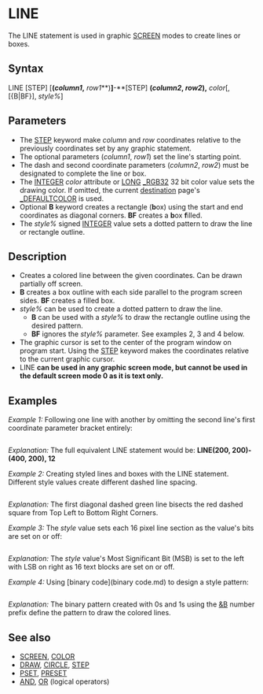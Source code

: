 # LINE

The LINE statement is used in graphic [SCREEN](SCREEN.md) modes to create lines or boxes.

  

## Syntax

LINE [STEP] [**(***column1***,** *row1***)**]**-**[STEP] **(***column2*, *row2***),** *color*[, [{B|BF}], *style%*]
  

## Parameters

* The [STEP](STEP.md) keyword make *column* and *row* coordinates relative to the previously coordinates set by any graphic statement.
* The optional parameters (*column1*, *row1*) set the line's starting point.
* The dash and second coordinate parameters (*column2*, *row2*) must be designated to complete the line or box.
* The [INTEGER](INTEGER.md) *color* attribute or [LONG](LONG.md) [_RGB32](_RGB32.md) 32 bit color value sets the drawing color. If omitted, the current [destination](destination.md) page's [_DEFAULTCOLOR](_DEFAULTCOLOR.md) is used.
* Optional **B** keyword creates a rectangle (**b**ox) using the start and end coordinates as diagonal corners. **BF** creates a **b**ox **f**illed.
* The *style%* signed [INTEGER](INTEGER.md) value sets a dotted pattern to draw the line or rectangle outline.

  

## Description

* Creates a colored line between the given coordinates. Can be drawn partially off screen.
* **B** creates a box outline with each side parallel to the program screen sides. **BF** creates a filled box.
* *style%* can be used to create a dotted pattern to draw the line.
	+ **B** can be used with a *style%* to draw the rectangle outline using the desired pattern.
	+ **BF** ignores the *style%* parameter. See examples 2, 3 and 4 below.
* The graphic cursor is set to the center of the program window on program start. Using the [STEP](STEP.md) keyword makes the coordinates relative to the current graphic cursor.
* LINE **can be used in any graphic screen mode, but cannot be used in the default screen mode 0 as it is text only.**

  

## Examples

*Example 1:* Following one line with another by omitting the second line's first coordinate parameter bracket entirely:

``` [SCREEN](SCREEN.md) 12  LINE (100, 100)-(200, 200), 10    'creates a line LINE -(400, 200), 12              'creates a second line from end of first  [END](END.md)  
```

*Explanation:* The full equivalent LINE statement would be: **LINE(200, 200)-(400, 200), 12**
  

*Example 2:* Creating styled lines and boxes with the LINE statement. Different style values create different dashed line spacing.

``` [SCREEN](SCREEN.md) 12  LINE (100, 100)-(300, 300), 10, , 63    'creates a styled line LINE (100, 100)-(300, 300), 12, B, 255  'creates styled box shape  [END](END.md)  
```

*Explanation:* The first diagonal dashed green line bisects the red dashed square from Top Left to Bottom Right Corners.
  

*Example 3:* The *style* value sets each 16 pixel line section as the value's bits are set on or off:

``` [SCREEN](SCREEN.md) 13 [_FULLSCREEN](_FULLSCREEN.md) 'required in QB64 only [_DELAY](_DELAY.md) 5 [FOR](FOR.md) i% = 1 [TO](TO.md) 2 ^ 15 'use exponential value instead of -32768     [COLOR](COLOR.md) 15:[LOCATE](LOCATE.md) 10, 5: [PRINT](PRINT.md) i%;     LINE (10, 60)-(300, 60), 0 'erase previous lines     LINE (10, 60)-(300, 60), 12, , i%     tmp$ = ""     [FOR](FOR.md) b% = 15 [TO](TO.md) 0 [STEP](STEP.md) -1 'create binary text value showing bits on as █, off as space         [IF](IF.md) i% [AND](AND.md) 2 ^ b% [THEN](THEN.md) tmp$ = tmp$ + [CHR$](CHR$.md)(219) [ELSE](ELSE.md) tmp$ = tmp$ + [SPACE$](SPACE$.md)(1)     [NEXT](NEXT.md)     [COLOR](COLOR.md) 12:[LOCATE](LOCATE.md) 10, 20: [PRINT](PRINT.md) tmp$;     [IF](IF.md) [INKEY$](INKEY$.md) <> "" [THEN](THEN.md) [EXIT](EXIT.md) [FOR](FOR.md) 'any key exit     [_DELAY](_DELAY.md) .001 'set delay time as required [NEXT](NEXT.md)  
```

*Explanation:* The *style* value's Most Significant Bit (MSB) is set to the left with LSB on right as 16 text blocks are set on or off.
  

*Example 4:* Using [binary code](binary code.md) to design a style pattern:

``` [SCREEN](SCREEN.md) 12  LINE (100, 100)-(300, 100), 10, , &B0000111100001111 '16-bits LINE (100, 110)-(300, 110), 11, , &B0011001100110011 LINE (100, 120)-(300, 120), 12, , &B0101010101010101 LINE (100, 130)-(300, 130), 13, , &B1000100010001000  
```

*Explanation:* The binary pattern created with 0s and 1s using the [&B](&B.md) number prefix define the pattern to draw the colored lines.
  

## See also

* [SCREEN](SCREEN.md), [COLOR](COLOR.md)
* [DRAW](DRAW.md), [CIRCLE](CIRCLE.md), [STEP](STEP.md)
* [PSET](PSET.md), [PRESET](PRESET.md)
* [AND](AND.md), [OR](OR.md) (logical operators)

  
